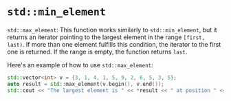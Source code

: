 # `std::min_element`

`std::max_element`: This function works similarly to `std::min_element`, but it returns an iterator pointing to the largest element in the range `[first, last)`. If more than one element fulfills this condition, the iterator to the first one is returned. If the range is empty, the function returns `last`.

Here's an example of how to use `std::max_element`:

```cpp
std::vector<int> v = {3, 1, 4, 1, 5, 9, 2, 6, 5, 3, 5};
auto result = std::max_element(v.begin(), v.end());
std::cout << "The largest element is " << *result << " at position " << std::distance(v.begin(), result);
```

